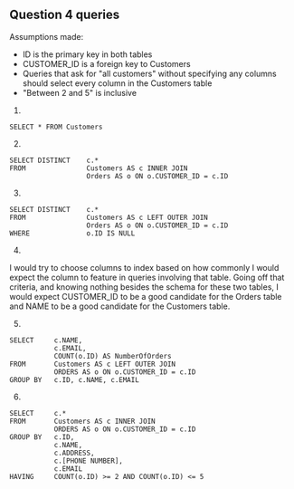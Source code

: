 ## Question 4 queries

Assumptions made:

- ID is the primary key in both tables
- CUSTOMER_ID is a foreign key to Customers
- Queries that ask for "all customers" without specifying any columns should select every column in the Customers table 
- "Between 2 and 5" is inclusive

1.

    SELECT * FROM Customers

2.

    SELECT DISTINCT    c.*
    FROM               Customers AS c INNER JOIN
                       Orders AS o ON o.CUSTOMER_ID = c.ID

3.

    SELECT DISTINCT    c.*
    FROM               Customers AS c LEFT OUTER JOIN
                       Orders AS o ON o.CUSTOMER_ID = c.ID
    WHERE              o.ID IS NULL

4.
I would try to choose columns to index based on how commonly I would expect the column to feature in queries involving that table. Going off that criteria, and knowing nothing besides the schema for these two tables, I would expect CUSTOMER_ID to be a good candidate for the Orders table and NAME to be a good candidate for the Customers table.

5.

    SELECT     c.NAME,
               c.EMAIL,
               COUNT(o.ID) AS NumberOfOrders
    FROM       Customers AS c LEFT OUTER JOIN
               ORDERS AS o ON o.CUSTOMER_ID = c.ID
    GROUP BY   c.ID, c.NAME, c.EMAIL

6.

    SELECT     c.*	
    FROM       Customers AS c INNER JOIN
               ORDERS AS o ON o.CUSTOMER_ID = c.ID
    GROUP BY   c.ID,
               c.NAME,
               c.ADDRESS,
               c.[PHONE NUMBER],
               c.EMAIL
    HAVING     COUNT(o.ID) >= 2 AND COUNT(o.ID) <= 5